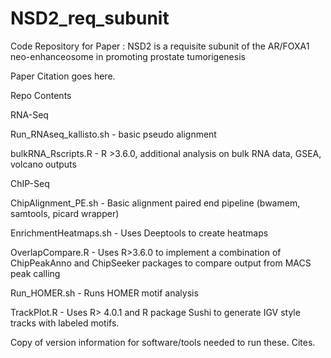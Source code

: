 # NSD2_req_subunit
Code Repository for Paper : NSD2 is a requisite subunit of the AR/FOXA1 neo-enhanceosome in promoting prostate tumorigenesis

Paper Citation goes here. 


Repo Contents


RNA-Seq

  Run_RNAseq_kallisto.sh - basic pseudo alignment
  
  bulkRNA_Rscripts.R - R >3.6.0, additional analysis on bulk RNA data, GSEA, volcano outputs

  
  
ChIP-Seq 

  ChipAlignment_PE.sh - Basic alignment paired end pipeline (bwamem, samtools, picard wrapper)
  
  EnrichmentHeatmaps.sh - Uses Deeptools to create heatmaps
  
  OverlapCompare.R - Uses R>3.6.0 to implement a combination of ChipPeakAnno and ChipSeeker packages to compare output from MACS peak calling 
  
  Run_HOMER.sh - Runs HOMER motif analysis 
  
  TrackPlot.R - Uses R> 4.0.1 and R package Sushi to generate IGV style tracks with labeled motifs.
  

Copy of version information for software/tools needed to run these. Cites.  
